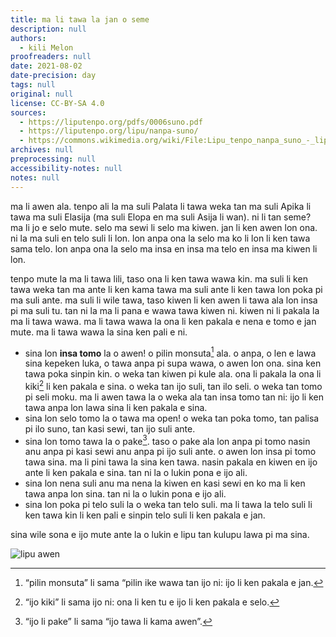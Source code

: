```yaml
---
title: ma li tawa la jan o seme
description: null
authors:
  - kili Melon
proofreaders: null
date: 2021-08-02
date-precision: day
tags: null
original: null
license: CC-BY-SA 4.0
sources:
  - https://liputenpo.org/pdfs/0006suno.pdf
  - https://liputenpo.org/lipu/nanpa-suno/
  - https://commons.wikimedia.org/wiki/File:Lipu_tenpo_nanpa_suno_-_lipu_awen.png
archives: null
preprocessing: null
accessibility-notes: null
notes: null
---
```


ma li awen ala. tenpo ali la ma suli Palata li tawa weka tan ma suli Apika li tawa ma suli Elasija (ma suli Elopa en ma suli Asija li wan). ni li tan seme? ma li jo e selo mute. selo ma sewi li selo ma kiwen. jan li ken awen lon ona. ni la ma suli en telo suli li lon. lon anpa ona la selo ma ko li lon li ken tawa sama telo. lon anpa ona la selo ma insa en insa ma telo en insa ma kiwen li lon.

tenpo mute la ma li tawa lili, taso ona li ken tawa wawa kin. ma suli li ken tawa weka tan ma ante li ken kama tawa ma suli ante li ken tawa lon poka pi ma suli ante. ma suli li wile tawa, taso kiwen li ken awen li tawa ala lon insa pi ma suli tu. tan ni la ma li pana e wawa tawa kiwen ni. kiwen ni li pakala la ma li tawa wawa. ma li tawa wawa la ona li ken pakala e nena e tomo e jan mute. ma li tawa wawa la sina ken pali e ni.

- sina lon **insa tomo** la o awen! o pilin monsuta[^1] ala. o anpa, o len e lawa sina kepeken luka, o tawa anpa pi supa wawa, o awen lon ona. sina ken tawa poka sinpin kin. o weka tan kiwen pi kule ala. ona li pakala la ona li kiki[^2] li ken pakala e sina. o weka tan ijo suli, tan ilo seli. o weka tan tomo pi seli moku. ma li awen tawa la o weka ala tan insa tomo tan ni: ijo li ken tawa anpa lon lawa sina li ken pakala e sina.
- sina lon selo tomo la o tawa ma open! o weka tan poka tomo, tan palisa pi ilo suno, tan kasi sewi, tan ijo suli ante.
- sina lon tomo tawa la o pake[^3]. taso o pake ala lon anpa pi tomo nasin anu anpa pi kasi sewi anu anpa pi ijo suli ante. o awen lon insa pi tomo tawa sina. ma li pini tawa la sina ken tawa. nasin pakala en kiwen en ijo ante li ken pakala e sina. tan ni la o lukin pona e ijo ali.
- sina lon nena suli anu ma nena la kiwen en kasi sewi en ko ma li ken tawa anpa lon sina. tan ni la o lukin pona e ijo ali.
- sina lon poka pi telo suli la o weka tan telo suli. ma li tawa la telo suli li ken tawa kin li ken pali e sinpin telo suli li ken pakala e jan.

sina wile sona e ijo mute ante la o lukin e lipu tan kulupu lawa pi ma sina.

![lipu awen](https://upload.wikimedia.org/wikipedia/commons/5/56/Lipu_tenpo_nanpa_suno_-_lipu_awen.png)

[^1]: “pilin monsuta” li sama “pilin ike wawa
tan ijo ni: ijo li ken pakala e jan.
[^2]: “ijo kiki” li sama ijo ni: ona li ken tu e
ijo li ken pakala e selo.
[^3]: “ijo li pake” li sama “ijo tawa li kama
awen”.